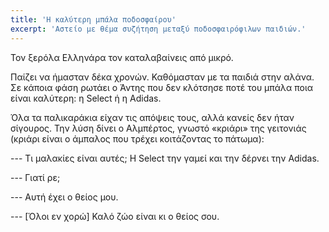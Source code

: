 ```yaml
---
title: 'Η καλύτερη μπάλα ποδοσφαίρου'
excerpt: 'Αστείο με θέμα συζήτηση μεταξύ ποδοσφαιρόφιλων παιδιών.'
---
```


Τον ξερόλα Ελληνάρα τον καταλαβαίνεις από μικρό.

Παίζει να ήμασταν δέκα χρονών.  Καθόμασταν με τα παιδιά στην αλάνα.  Σε
κάποια φάση ρωτάει ο Άντης που δεν κλότσησε ποτέ του μπάλα ποια είναι
καλύτερη: η Select ή η Adidas.

Όλα τα παλικαράκια είχαν τις απόψεις τους, αλλά κανείς δεν ήταν
σίγουρος.  Την λύση δίνει ο Αλμπέρτος, γνωστό «κριάρι» της γειτονιάς
(κριάρι είναι ο άμπαλος που τρέχει κοιτάζοντας το πάτωμα):

--- Τι μαλακίες είναι αυτές; Η Select την γαμεί και την δέρνει την Adidas.

--- Γιατί ρε;

--- Αυτή έχει ο θείος μου.

--- [Όλοι εν χορώ] Καλό ζώο είναι κι ο θείος σου.
